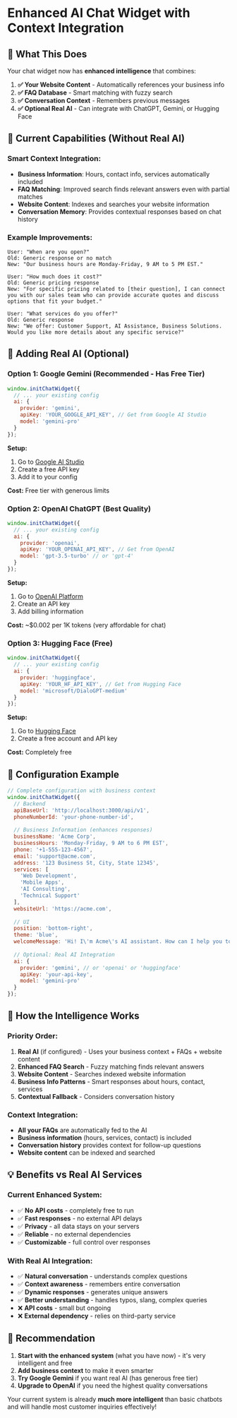 # Enhanced AI Chat Widget with Context Integration

## 🎯 **What This Does**

Your chat widget now has **enhanced intelligence** that combines:

1. **✅ Your Website Content** - Automatically references your business info
2. **✅ FAQ Database** - Smart matching with fuzzy search
3. **✅ Conversation Context** - Remembers previous messages
4. **✅ Optional Real AI** - Can integrate with ChatGPT, Gemini, or Hugging Face

## 🚀 **Current Capabilities (Without Real AI)**

### **Smart Context Integration:**
- **Business Information**: Hours, contact info, services automatically included
- **FAQ Matching**: Improved search finds relevant answers even with partial matches
- **Website Content**: Indexes and searches your website information
- **Conversation Memory**: Provides contextual responses based on chat history

### **Example Improvements:**
```
User: "When are you open?"
Old: Generic response or no match
New: "Our business hours are Monday-Friday, 9 AM to 5 PM EST."

User: "How much does it cost?"
Old: Generic pricing response
New: "For specific pricing related to [their question], I can connect you with our sales team who can provide accurate quotes and discuss options that fit your budget."

User: "What services do you offer?"
Old: Generic response
New: "We offer: Customer Support, AI Assistance, Business Solutions. Would you like more details about any specific service?"
```

## 🤖 **Adding Real AI (Optional)**

### **Option 1: Google Gemini (Recommended - Has Free Tier)**
```javascript
window.initChatWidget({
  // ... your existing config
  ai: {
    provider: 'gemini',
    apiKey: 'YOUR_GOOGLE_API_KEY', // Get from Google AI Studio
    model: 'gemini-pro'
  }
});
```

**Setup:**
1. Go to [Google AI Studio](https://aistudio.google.com/)
2. Create a free API key
3. Add it to your config

**Cost:** Free tier with generous limits

### **Option 2: OpenAI ChatGPT (Best Quality)**
```javascript
window.initChatWidget({
  // ... your existing config
  ai: {
    provider: 'openai',
    apiKey: 'YOUR_OPENAI_API_KEY', // Get from OpenAI
    model: 'gpt-3.5-turbo' // or 'gpt-4'
  }
});
```

**Setup:**
1. Go to [OpenAI Platform](https://platform.openai.com/)
2. Create an API key
3. Add billing information

**Cost:** ~$0.002 per 1K tokens (very affordable for chat)

### **Option 3: Hugging Face (Free)**
```javascript
window.initChatWidget({
  // ... your existing config
  ai: {
    provider: 'huggingface',
    apiKey: 'YOUR_HF_API_KEY', // Get from Hugging Face
    model: 'microsoft/DialoGPT-medium'
  }
});
```

**Setup:**
1. Go to [Hugging Face](https://huggingface.co/)
2. Create a free account and API key

**Cost:** Completely free

## 📝 **Configuration Example**

```javascript
// Complete configuration with business context
window.initChatWidget({
  // Backend
  apiBaseUrl: 'http://localhost:3000/api/v1',
  phoneNumberId: 'your-phone-number-id',
  
  // Business Information (enhances responses)
  businessName: 'Acme Corp',
  businessHours: 'Monday-Friday, 9 AM to 6 PM EST',
  phone: '+1-555-123-4567',
  email: 'support@acme.com',
  address: '123 Business St, City, State 12345',
  services: [
    'Web Development', 
    'Mobile Apps', 
    'AI Consulting', 
    'Technical Support'
  ],
  websiteUrl: 'https://acme.com',
  
  // UI
  position: 'bottom-right',
  theme: 'blue',
  welcomeMessage: 'Hi! I\'m Acme\'s AI assistant. How can I help you today?',
  
  // Optional: Real AI Integration
  ai: {
    provider: 'gemini', // or 'openai' or 'huggingface'
    apiKey: 'your-api-key',
    model: 'gemini-pro'
  }
});
```

## 🔧 **How the Intelligence Works**

### **Priority Order:**
1. **Real AI** (if configured) - Uses your business context + FAQs + website content
2. **Enhanced FAQ Search** - Fuzzy matching finds relevant answers
3. **Website Content** - Searches indexed website information  
4. **Business Info Patterns** - Smart responses about hours, contact, services
5. **Contextual Fallback** - Considers conversation history

### **Context Integration:**
- **All your FAQs** are automatically fed to the AI
- **Business information** (hours, services, contact) is included
- **Conversation history** provides context for follow-up questions
- **Website content** can be indexed and searched

## 💡 **Benefits vs Real AI Services**

### **Current Enhanced System:**
- ✅ **No API costs** - completely free to run
- ✅ **Fast responses** - no external API delays
- ✅ **Privacy** - all data stays on your servers
- ✅ **Reliable** - no external dependencies
- ✅ **Customizable** - full control over responses

### **With Real AI Integration:**
- ✅ **Natural conversation** - understands complex questions
- ✅ **Context awareness** - remembers entire conversation
- ✅ **Dynamic responses** - generates unique answers
- ✅ **Better understanding** - handles typos, slang, complex queries
- ❌ **API costs** - small but ongoing
- ❌ **External dependency** - relies on third-party service

## 🎯 **Recommendation**

1. **Start with the enhanced system** (what you have now) - it's very intelligent and free
2. **Add business context** to make it even smarter
3. **Try Google Gemini** if you want real AI (has generous free tier)
4. **Upgrade to OpenAI** if you need the highest quality conversations

Your current system is already **much more intelligent** than basic chatbots and will handle most customer inquiries effectively!